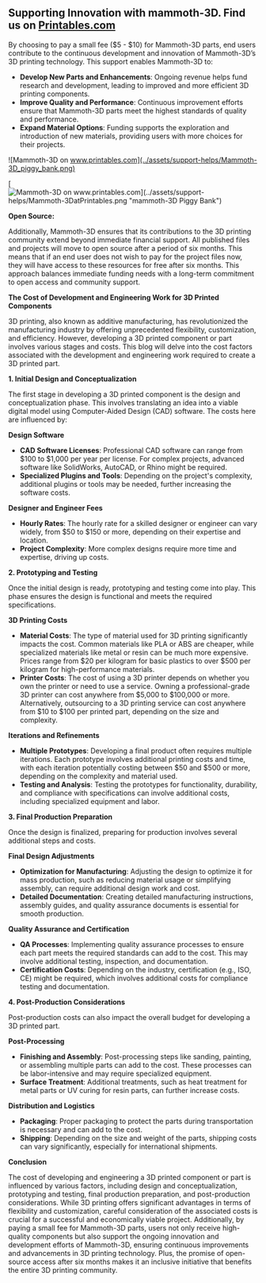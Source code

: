 ## **Supporting Innovation with mammoth-3D. Find us on [Printables.com](https://www.printables.com/@Mammoth3D_2076590/models)**

By choosing to pay a small fee ($5 - $10) for Mammoth-3D parts, end users contribute to the continuous development and innovation of Mammoth-3D’s 3D printing technology. This support enables Mammoth-3D to:

- **Develop New Parts and Enhancements**: Ongoing revenue helps fund research and development, leading to improved and more efficient 3D printing components.
- **Improve Quality and Performance**: Continuous improvement efforts ensure that Mammoth-3D parts meet the highest standards of quality and performance.
- **Expand Material Options**: Funding supports the exploration and introduction of new materials, providing users with more choices for their projects.

![Mammoth-3D on www.printables.com](../assets/support-helps/Mammoth-3D_piggy_bank.png)

[![Mammoth-3D on www.printables.com](../assets/support-helps/Mammoth-3DatPrintables.png "mammoth-3D Piggy Bank")](https://www.printables.com/@Mammoth3D_2076590/models)

**Open Source:**

Additionally, Mammoth-3D ensures that its contributions to the 3D printing community extend beyond immediate financial support. All published files and projects will move to open source after a period of six months. This means that if an end user does not wish to pay for the project files now, they will have access to these resources for free after six months. This approach balances immediate funding needs with a long-term commitment to open access and community support.


**The Cost of Development and Engineering Work for 3D Printed Components**

3D printing, also known as additive manufacturing, has revolutionized the manufacturing industry by offering unprecedented flexibility, customization, and efficiency. However, developing a 3D printed component or part involves various stages and costs. This blog will delve into the cost factors associated with the development and engineering work required to create a 3D printed part.

**1. Initial Design and Conceptualization**

The first stage in developing a 3D printed component is the design and conceptualization phase. This involves translating an idea into a viable digital model using Computer-Aided Design (CAD) software. The costs here are influenced by:

**Design Software**

- **CAD Software Licenses**: Professional CAD software can range from $100 to $1,000 per year per license. For complex projects, advanced software like SolidWorks, AutoCAD, or Rhino might be required.
- **Specialized Plugins and Tools**: Depending on the project's complexity, additional plugins or tools may be needed, further increasing the software costs.

**Designer and Engineer Fees**

- **Hourly Rates**: The hourly rate for a skilled designer or engineer can vary widely, from $50 to $150 or more, depending on their expertise and location.
- **Project Complexity**: More complex designs require more time and expertise, driving up costs.

**2. Prototyping and Testing**

Once the initial design is ready, prototyping and testing come into play. This phase ensures the design is functional and meets the required specifications.

**3D Printing Costs**

- **Material Costs**: The type of material used for 3D printing significantly impacts the cost. Common materials like PLA or ABS are cheaper, while specialized materials like metal or resin can be much more expensive. Prices range from $20 per kilogram for basic plastics to over $500 per kilogram for high-performance materials.
- **Printer Costs**: The cost of using a 3D printer depends on whether you own the printer or need to use a service. Owning a professional-grade 3D printer can cost anywhere from $5,000 to $100,000 or more. Alternatively, outsourcing to a 3D printing service can cost anywhere from $10 to $100 per printed part, depending on the size and complexity.

**Iterations and Refinements**

- **Multiple Prototypes**: Developing a final product often requires multiple iterations. Each prototype involves additional printing costs and time, with each iteration potentially costing between $50 and $500 or more, depending on the complexity and material used.
- **Testing and Analysis**: Testing the prototypes for functionality, durability, and compliance with specifications can involve additional costs, including specialized equipment and labor.

**3. Final Production Preparation**

Once the design is finalized, preparing for production involves several additional steps and costs.

**Final Design Adjustments**

- **Optimization for Manufacturing**: Adjusting the design to optimize it for mass production, such as reducing material usage or simplifying assembly, can require additional design work and cost.
- **Detailed Documentation**: Creating detailed manufacturing instructions, assembly guides, and quality assurance documents is essential for smooth production.

**Quality Assurance and Certification**

- **QA Processes**: Implementing quality assurance processes to ensure each part meets the required standards can add to the cost. This may involve additional testing, inspection, and documentation.
- **Certification Costs**: Depending on the industry, certification (e.g., ISO, CE) might be required, which involves additional costs for compliance testing and documentation.

**4. Post-Production Considerations**

Post-production costs can also impact the overall budget for developing a 3D printed part.

**Post-Processing**

- **Finishing and Assembly**: Post-processing steps like sanding, painting, or assembling multiple parts can add to the cost. These processes can be labor-intensive and may require specialized equipment.
- **Surface Treatment**: Additional treatments, such as heat treatment for metal parts or UV curing for resin parts, can further increase costs.

**Distribution and Logistics**

- **Packaging**: Proper packaging to protect the parts during transportation is necessary and can add to the cost.
- **Shipping**: Depending on the size and weight of the parts, shipping costs can vary significantly, especially for international shipments.


**Conclusion**

The cost of developing and engineering a 3D printed component or part is influenced by various factors, including design and conceptualization, prototyping and testing, final production preparation, and post-production considerations. While 3D printing offers significant advantages in terms of flexibility and customization, careful consideration of the associated costs is crucial for a successful and economically viable project. Additionally, by paying a small fee for Mammoth-3D parts, users not only receive high-quality components but also support the ongoing innovation and development efforts of Mammoth-3D, ensuring continuous improvements and advancements in 3D printing technology. Plus, the promise of open-source access after six months makes it an inclusive initiative that benefits the entire 3D printing community.
